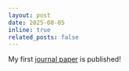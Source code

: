 ```yaml
---
layout: post
date: 2025-08-05
inline: true
related_posts: false
---
```


My first [journal paper](https://www.sciencedirect.com/science/article/pii/S2666521225000870) is published!
